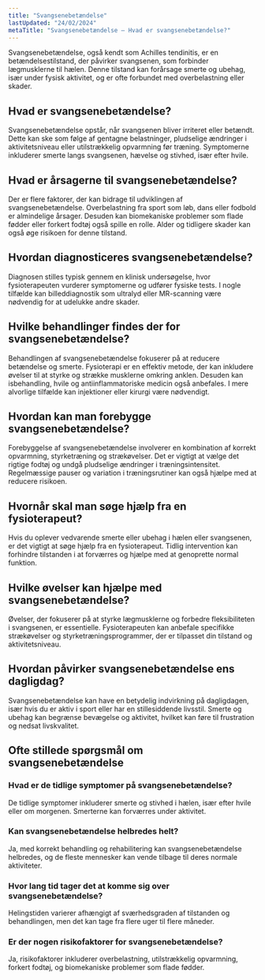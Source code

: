 ```yaml
---
title: "Svangsenebetændelse"
lastUpdated: "24/02/2024"
metaTitle: "Svangsenebetændelse – Hvad er svangsenebetændelse?"
---
```


Svangsenebetændelse, også kendt som Achilles tendinitis, er en betændelsestilstand, der påvirker svangsenen, som forbinder lægmusklerne til hælen. Denne tilstand kan forårsage smerte og ubehag, især under fysisk aktivitet, og er ofte forbundet med overbelastning eller skader.

## Hvad er svangsenebetændelse?

Svangsenebetændelse opstår, når svangsenen bliver irriteret eller betændt. Dette kan ske som følge af gentagne belastninger, pludselige ændringer i aktivitetsniveau eller utilstrækkelig opvarmning før træning. Symptomerne inkluderer smerte langs svangsenen, hævelse og stivhed, især efter hvile.

## Hvad er årsagerne til svangsenebetændelse?

Der er flere faktorer, der kan bidrage til udviklingen af svangsenebetændelse. Overbelastning fra sport som løb, dans eller fodbold er almindelige årsager. Desuden kan biomekaniske problemer som flade fødder eller forkert fodtøj også spille en rolle. Alder og tidligere skader kan også øge risikoen for denne tilstand.

## Hvordan diagnosticeres svangsenebetændelse?

Diagnosen stilles typisk gennem en klinisk undersøgelse, hvor fysioterapeuten vurderer symptomerne og udfører fysiske tests. I nogle tilfælde kan billeddiagnostik som ultralyd eller MR-scanning være nødvendig for at udelukke andre skader.

## Hvilke behandlinger findes der for svangsenebetændelse?

Behandlingen af svangsenebetændelse fokuserer på at reducere betændelse og smerte. Fysioterapi er en effektiv metode, der kan inkludere øvelser til at styrke og strække musklerne omkring anklen. Desuden kan isbehandling, hvile og antiinflammatoriske medicin også anbefales. I mere alvorlige tilfælde kan injektioner eller kirurgi være nødvendigt.

## Hvordan kan man forebygge svangsenebetændelse?

Forebyggelse af svangsenebetændelse involverer en kombination af korrekt opvarmning, styrketræning og strækøvelser. Det er vigtigt at vælge det rigtige fodtøj og undgå pludselige ændringer i træningsintensitet. Regelmæssige pauser og variation i træningsrutiner kan også hjælpe med at reducere risikoen.

## Hvornår skal man søge hjælp fra en fysioterapeut?

Hvis du oplever vedvarende smerte eller ubehag i hælen eller svangsenen, er det vigtigt at søge hjælp fra en fysioterapeut. Tidlig intervention kan forhindre tilstanden i at forværres og hjælpe med at genoprette normal funktion.

## Hvilke øvelser kan hjælpe med svangsenebetændelse?

Øvelser, der fokuserer på at styrke lægmusklerne og forbedre fleksibiliteten i svangsenen, er essentielle. Fysioterapeuten kan anbefale specifikke strækøvelser og styrketræningsprogrammer, der er tilpasset din tilstand og aktivitetsniveau.

## Hvordan påvirker svangsenebetændelse ens dagligdag?

Svangsenebetændelse kan have en betydelig indvirkning på dagligdagen, især hvis du er aktiv i sport eller har en stillesiddende livsstil. Smerte og ubehag kan begrænse bevægelse og aktivitet, hvilket kan føre til frustration og nedsat livskvalitet.

## Ofte stillede spørgsmål om svangsenebetændelse

### Hvad er de tidlige symptomer på svangsenebetændelse?

De tidlige symptomer inkluderer smerte og stivhed i hælen, især efter hvile eller om morgenen. Smerterne kan forværres under aktivitet.

### Kan svangsenebetændelse helbredes helt?

Ja, med korrekt behandling og rehabilitering kan svangsenebetændelse helbredes, og de fleste mennesker kan vende tilbage til deres normale aktiviteter.

### Hvor lang tid tager det at komme sig over svangsenebetændelse?

Helingstiden varierer afhængigt af sværhedsgraden af tilstanden og behandlingen, men det kan tage fra flere uger til flere måneder.

### Er der nogen risikofaktorer for svangsenebetændelse?

Ja, risikofaktorer inkluderer overbelastning, utilstrækkelig opvarmning, forkert fodtøj, og biomekaniske problemer som flade fødder.